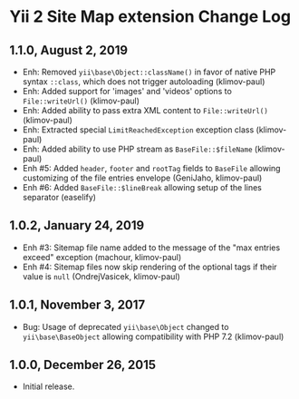 Yii 2 Site Map extension Change Log
===================================

1.1.0, August 2, 2019
---------------------

- Enh: Removed `yii\base\Object::className()` in favor of native PHP syntax `::class`, which does not trigger autoloading (klimov-paul)
- Enh: Added support for 'images' and 'videos' options to `File::writeUrl()` (klimov-paul)
- Enh: Added ability to pass extra XML content to `File::writeUrl()` (klimov-paul)
- Enh: Extracted special `LimitReachedException` exception class (klimov-paul)
- Enh: Added ability to use PHP stream as `BaseFile::$fileName` (klimov-paul)
- Enh #5: Added `header`, `footer` and `rootTag` fields to `BaseFile` allowing customizing of the file entries envelope (GeniJaho, klimov-paul)
- Enh #6: Added `BaseFile::$lineBreak` allowing setup of the lines separator (easelify)


1.0.2, January 24, 2019
-----------------------

- Enh #3: Sitemap file name added to the message of the "max entries exceed" exception (machour, klimov-paul)
- Enh #4: Sitemap files now skip rendering of the optional tags if their value is `null` (OndrejVasicek, klimov-paul)


1.0.1, November 3, 2017
-----------------------

- Bug: Usage of deprecated `yii\base\Object` changed to `yii\base\BaseObject` allowing compatibility with PHP 7.2 (klimov-paul)


1.0.0, December 26, 2015
------------------------

- Initial release.
